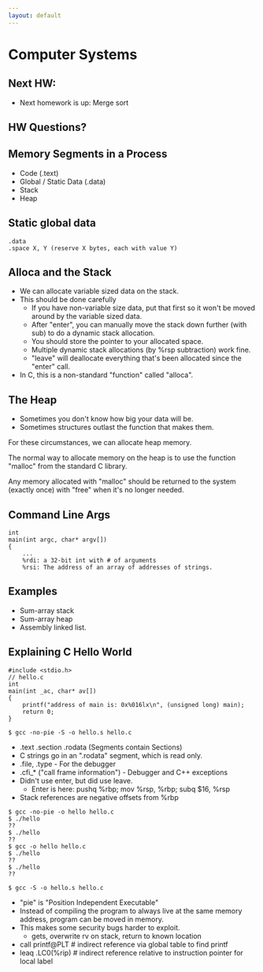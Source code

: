 ```yaml
---
layout: default
---
```


# Computer Systems

## Next HW:

 - Next homework is up: Merge sort

## HW Questions?

## Memory Segments in a Process

 - Code (.text)
 - Global / Static Data (.data)
 - Stack
 - Heap

## Static global data

```
.data
.space X, Y (reserve X bytes, each with value Y)
```

## Alloca and the Stack

 - We can allocate variable sized data on the stack.
 - This should be done carefully
   - If you have non-variable size data, put that first
     so it won't be moved around by the variable sized data.
   - After "enter", you can manually move the stack down further
     (with sub) to do a dynamic stack allocation. 
   - You should store the pointer to your allocated space.
   - Multiple dynamic stack allocations (by %rsp subtraction) work fine. 
   - "leave" will deallocate everything that's been allocated since
     the "enter" call.
 - In C, this is a non-standard "function" called "alloca".

## The Heap

 - Sometimes you don't know how big your data will be.
 - Sometimes structures outlast the function that makes them.

For these circumstances, we can allocate heap memory.

The normal way to allocate memory on the heap is to use the
function "malloc" from the standard C library.

Any memory allocated with "malloc" should be returned to the system
(exactly once) with "free" when it's no longer needed.

## Command Line Args

```
int
main(int argc, char* argv[]) 
{
    ...
    %rdi: a 32-bit int with # of arguments
    %rsi: The address of an array of addresses of strings.
```

## Examples

 - Sum-array stack
 - Sum-array heap
 - Assembly linked list.

## Explaining C Hello World

```
#include <stdio.h>
// hello.c
int
main(int _ac, char* av[])
{
    printf("address of main is: 0x%016lx\n", (unsigned long) main);
    return 0;
}
```

```
$ gcc -no-pie -S -o hello.s hello.c
```

 - .text .section .rodata (Segments contain Sections)
 - C strings go in an ".rodata" segment, which is read only.
 - .file, .type - For the debugger 
 - .cfi_* ("call frame information") - Debugger and C++ exceptions
 - Didn't use enter, but did use leave.
   - Enter is here: pushq %rbp; mov %rsp, %rbp; subq $16, %rsp
 - Stack references are negative offsets from %rbp
   
```
$ gcc -no-pie -o hello hello.c
$ ./hello
??
$ ./hello
??
$ gcc -o hello hello.c
$ ./hello
??
$ ./hello
??
```

```
$ gcc -S -o hello.s hello.c
```

 - "pie" is "Position Independent Executable"
 - Instead of compiling the program to always live at the same memory address,
   program can be moved in memory.
 - This makes some security bugs harder to exploit.
   - gets, overwrite rv on stack, return to known location
 - call printf@PLT   # indirect reference via global table to find printf
 - leaq .LC0(%rip)   # indirect reference relative to instruction pointer for local label

